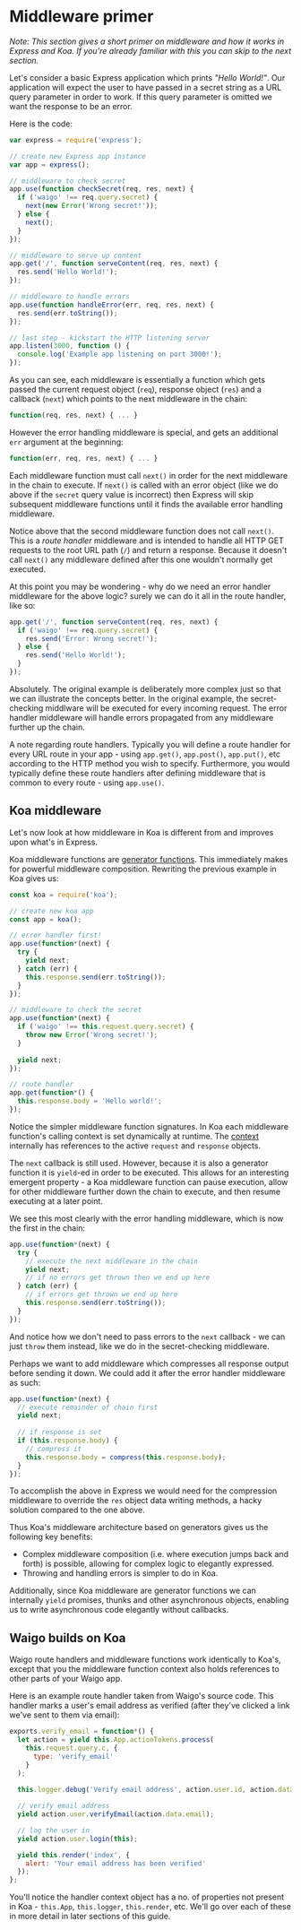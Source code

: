 # Middleware primer

_Note: This section gives a short primer on middleware and how it works in Express and Koa. If you're already familiar with this you can skip to the next section._

Let's consider a basic Express application which prints _"Hello World!"_. Our application will expect the user to have passed in a secret string as a URL query parameter in order to work. If this query parameter is omitted we want the response to be an error.

Here is the code:

```js
var express = require('express');

// create new Express app instance
var app = express();

// middleware to check secret
app.use(function checkSecret(req, res, next) {
  if ('waigo' !== req.query.secret) {
    next(new Error('Wrong secret!'));
  } else {
    next();
  }
});

// middleware to serve up content
app.get('/', function serveContent(req, res, next) {
  res.send('Hello World!');
});

// middleware to handle errors
app.use(function handleError(err, req, res, next) {
  res.send(err.toString());
});

// last step - kickstart the HTTP listening server
app.listen(3000, function () {
  console.log('Example app listening on port 3000!');
});
```

As you can see, each middleware is essentially a function which gets passed the current request object  (`req`), response object (`res`) and a callback (`next`) which points to the next middleware in the chain:

```js
function(req, res, next) { ... }
```

However the error handling middleware is special, and gets an additional `err` argument at the beginning:

```js
function(err, req, res, next) { ... }
```

Each middleware function must call `next()` in order for the next middleware in the chain to execute. If `next()` is called with an error object (like we do above if the `secret` query value is incorrect) then Express will skip subsequent middleware functions until it finds the available error handling middleware.

Notice above that the second middleware function does not call `next()`. This is a _route handler_ middleware and is intended to handle all HTTP GET requests to the root URL path (`/`) and return a response. Because it doesn't call `next()` any middleware defined after this one wouldn't normally get executed.

At this point you may be wondering - why do we need an error handler middleware for the above logic? surely we can do it all in the route handler, like so:

```js
app.get('/', function serveContent(req, res, next) {
  if ('waigo' !== req.query.secret) {
    res.send('Error: Wrong secret!');
  } else {
    res.send('Hello World!');
  }
});
```

Absolutely. The original example is deliberately more complex just so that we can illustrate the concepts better. In the original example, the secret-checking middlware will be executed for every incoming request. The error handler middleware will handle errors propagated from any middleware further up the chain.

A note regarding route handlers. Typically you will define a route handler for every URL route in your app - using `app.get()`, `app.post()`, `app.put()`, etc according to the HTTP method you wish to specify. Furthermore, you would typically define these route handlers after defining middleware that is common to every route - using `app.use()`.


## Koa middleware

Let's now look at how middleware in Koa is different from and improves upon what's in Express.

Koa middleware functions are [generator functions](https://developer.mozilla.org/en/docs/Web/JavaScript/Reference/Statements/function*). This immediately makes for powerful middleware composition. Rewriting the previous example in Koa gives us:

```js
const koa = require('koa');

// create new koa app
const app = koa();

// error handler first!
app.use(function*(next) {
  try {
    yield next;
  } catch (err) {
    this.response.send(err.toString());
  }
});

// middleware to check the secret
app.use(function*(next) {
  if ('waigo' !== this.request.query.secret) {
    throw new Error('Wrong secret!');
  }
  
  yield next;
});

// route handler
app.get(function*() {
  this.response.body = 'Hello world!';
});
```

Notice the simpler middleware function signatures. In Koa each middleware function's calling context is set dynamically at runtime. The [context](http://koajs.com/#context) internally has references to the active `request` and `response` objects.

The `next` callback is still used. However, because it is also a generator function it is `yield`-ed in order to be executed. This allows for an interesting emergent property - a Koa middleware function can pause execution, allow for other middleware further down the chain to execute, and then resume executing at a later point.

We see this most clearly with the error handling middleware, which is now the first in the chain:

```js
app.use(function*(next) {
  try {
    // execute the next middleware in the chain
    yield next;
    // if no errors get thrown then we end up here
  } catch (err) {
    // if errors get thrown we end up here
    this.response.send(err.toString());
  }
});
```

And notice how we don't need to pass errors to the `next` callback - we can just `throw` them instead, like we do in the secret-checking middleware. 

Perhaps we want to add middleware which compresses all response output before sending it down. We could add it after the error handler middleware as such:

```js
app.use(function*(next) {
  // execute remainder of chain first
  yield next;
  
  // if response is set
  if (this.response.body) {
    // compress it
    this.response.body = compress(this.response.body);
  }
});
```

To accomplish the above in Express we would need for the compression middleware to override the `res` object data writing methods, a hacky solution compared to the one above.

Thus Koa's middleware architecture based on generators gives us the following key benefits:

* Complex middleware composition (i.e. where execution jumps back and forth) is possible, allowing for complex logic to elegantly expressed.
* Throwing and handling errors is simpler to do in Koa.

Additionally, since Koa middleware are generator functions we can internally `yield` promises, thunks and other asynchronous objects, enabling us to write asynchronous code elegantly without callbacks.

## Waigo builds on Koa

Waigo route handlers and middleware functions work identically to Koa's, except that you the middleware function context also holds references to other parts of your Waigo app.

Here is an example route handler taken from Waigo's source code. This handler marks a user's email address as verified (after they've clicked a link we've sent to them via email):

```js
exports.verify_email = function*() {
  let action = yield this.App.actionTokens.process(
    this.request.query.c, {
      type: 'verify_email'
    }
  );
  
  this.logger.debug('Verify email address', action.user.id, action.data.email);

  // verify email address
  yield action.user.verifyEmail(action.data.email);

  // log the user in
  yield action.user.login(this);

  yield this.render('index', {
    alert: 'Your email address has been verified'
  });
};
```

You'll notice the handler context object has a no. of properties not present in Koa - `this.App`, `this.logger`, `this.render`, etc. We'll go over each of these in more detail in later sections of this guide. 



